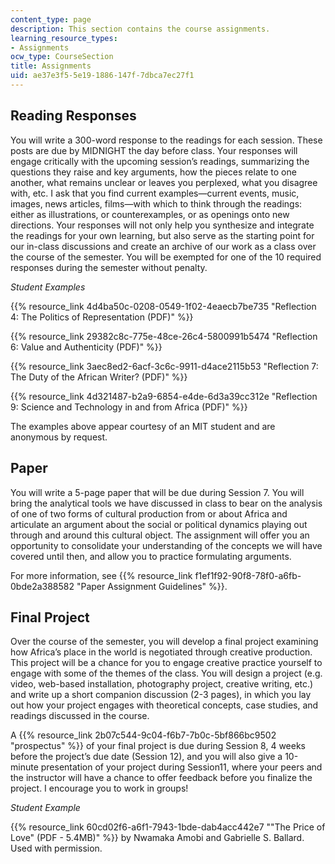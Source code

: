 ```yaml
---
content_type: page
description: This section contains the course assignments.
learning_resource_types:
- Assignments
ocw_type: CourseSection
title: Assignments
uid: ae37e3f5-5e19-1886-147f-7dbca7ec27f1
---
```


Reading Responses
-----------------

You will write a 300-word response to the readings for each session. These posts are due by MIDNIGHT the day before class. Your responses will engage critically with the upcoming session’s readings, summarizing the questions they raise and key arguments, how the pieces relate to one another, what remains unclear or leaves you perplexed, what you disagree with, etc. I ask that you find current examples—current events, music, images, news articles, films—with which to think through the readings: either as illustrations, or counterexamples, or as openings onto new directions. Your responses will not only help you synthesize and integrate the readings for your own learning, but also serve as the starting point for our in-class discussions and create an archive of our work as a class over the course of the semester. You will be exempted for one of the 10 required responses during the semester without penalty.

_Student Examples_

{{% resource_link 4d4ba50c-0208-0549-1f02-4eaecb7be735 "Reflection 4: The Politics of Representation (PDF)" %}}

{{% resource_link 29382c8c-775e-48ce-26c4-5800991b5474 "Reflection 6: Value and Authenticity (PDF)" %}}

{{% resource_link 3aec8ed2-6acf-3c6c-9911-d4ace2115b53 "Reflection 7: The Duty of the African Writer? (PDF)" %}}

{{% resource_link 4d321487-b2a9-6854-e4de-6d3a39cc312e "Reflection 9: Science and Technology in and from Africa (PDF)" %}}

The examples above appear courtesy of an MIT student and are anonymous by request.

Paper
-----

You will write a 5-page paper that will be due during Session 7. You will bring the analytical tools we have discussed in class to bear on the analysis of one of two forms of cultural production from or about Africa and articulate an argument about the social or political dynamics playing out through and around this cultural object. The assignment will offer you an opportunity to consolidate your understanding of the concepts we will have covered until then, and allow you to practice formulating arguments.

For more information, see {{% resource_link f1ef1f92-90f8-78f0-a6fb-0bde2a388582 "Paper Assignment Guidelines" %}}.

Final Project
-------------

Over the course of the semester, you will develop a final project examining how Africa’s place in the world is negotiated through creative production. This project will be a chance for you to engage creative practice yourself to engage with some of the themes of the class. You will design a project (e.g. video, web-based installation, photography project, creative writing, etc.) and write up a short companion discussion (2-3 pages), in which you lay out how your project engages with theoretical concepts, case studies, and readings discussed in the course.

A {{% resource_link 2b07c544-9c04-f6b7-7b0c-5bf866bc9502 "prospectus" %}} of your final project is due during Session 8, 4 weeks before the project’s due date (Session 12), and you will also give a 10-minute presentation of your project during Session11, where your peers and the instructor will have a chance to offer feedback before you finalize the project. I encourage you to work in groups!

_Student Example_

{{% resource_link 60cd02f6-a6f1-7943-1bde-dab4acc442e7 "\"The Price of Love\" (PDF - 5.4MB)" %}} by Nwamaka Amobi and Gabrielle S. Ballard. Used with permission.